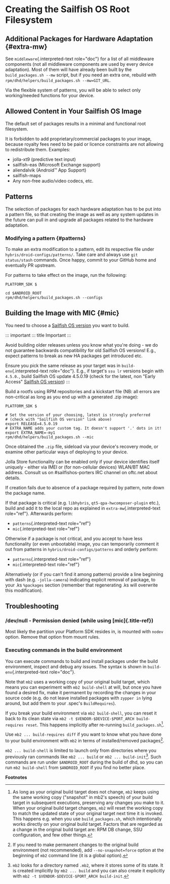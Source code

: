 # Creating the Sailfish OS Root Filesystem

## Additional Packages for Hardware Adaptation {#extra-mw}

See `middleware`{.interpreted-text role="doc"} for a list of all
middleware components (not all middleware components are used by every
device adaptation). Most of them will have already been built by the
`build_packages.sh --mw` script, but if you need an extra one, rebuild
with `rpm/dhd/helpers/build_packages.sh --mw=GIT_URL`.

Via the flexible system of patterns, you will be able to select only
working/needed functions for your device.

## Allowed Content in Your Sailfish OS Image

The default set of packages results in a minimal and functional root
filesystem.

It is forbidden to add proprietary/commercial packages to your image,
because royalty fees need to be paid or licence constraints are not
allowing to redistribute them. Examples:

-   jolla-xt9 (predictive text input)
-   sailfish-eas (Microsoft Exchange support)
-   aliendalvik (Android™ App Support)
-   sailfish-maps
-   Any non-free audio/video codecs, etc.

## Patterns

The selection of packages for each hardware adaptation has to be put
into a pattern file, so that creating the image as well as any system
updates in the future can pull in and upgrade all packages related to
the hardware adaptation.

### Modifying a pattern {#patterns}

To make an extra modification to a pattern, edit its respective file
under `hybris/droid-configs/patterns/`. Take care and always use
`git status/stash` commands. Once happy, commit to your GitHub home and
eventually PR upstream.

For patterns to take effect on the image, run the following:

    PLATFORM_SDK $

    cd $ANDROID_ROOT
    rpm/dhd/helpers/build_packages.sh --configs

## Building the Image with MIC {#mic}

You need to choose a [Sailfish OS
version](http://en.wikipedia.org/wiki/Sailfish_OS#Version_history) you
want to build.

::: important
::: title
Important
:::

Avoid building older releases unless you know what you\'re doing - we do
not guarantee backwards compatibility for old Sailfish OS versions!
E.g., expect patterns to break as new HA packages get introduced etc.

Ensure you pick the same release as your target was in
`build-env`{.interpreted-text role="doc"}. E.g., if target\'s `ssu lr`
versions begin with `4.5.0.`, build Sailfish OS update 4.5.0.19 (check
for the latest, non \"Early Access\" [Sailfish OS
version](http://en.wikipedia.org/wiki/Sailfish_OS#Version_history))
:::

Build a rootfs using RPM repositories and a kickstart file (NB: all
errors are non-critical as long as you end up with a generated .zip
image):

    PLATFORM_SDK $

    # Set the version of your choosing, latest is strongly preferred
    # (check with "Sailfish OS version" link above)
    export RELEASE=4.5.0.19
    # EXTRA_NAME adds your custom tag. It doesn't support '.' dots in it!
    export EXTRA_NAME=-my1
    rpm/dhd/helpers/build_packages.sh --mic

Once obtained the `.zip` file, sideload via your device\'s recovery
mode, or examine other particular ways of deploying to your device.

Jolla Store functionality can be enabled only if your device identifies
itself uniquely - either via IMEI or (for non-cellular devices) WLAN/BT
MAC address. Consult us on #sailfishos-porters IRC channel on oftc.net
about details.

If creation fails due to absence of a package required by pattern, note
down the package name.

If that package is critical (e.g. `libhybris`,
`qt5-qpa-hwcomposer-plugin` etc.), build and add it to the local repo as
explained in `extra-mw`{.interpreted-text role="ref"}. Afterwards
perform:

-   `patterns`{.interpreted-text role="ref"}
-   `mic`{.interpreted-text role="ref"}

Otherwise if a package is not critical, and you accept to have less
functionality (or even unbootable) image, you can temporarily comment it
out from patterns in `hybris/droid-configs/patterns` and orderly
perform:

-   `patterns`{.interpreted-text role="ref"}
-   `mic`{.interpreted-text role="ref"}

Alternatively (or if you can\'t find it among patterns) provide a line
beginning with dash (e.g. `-jolla-camera`) indicating explicit removal
of package, to your .ks `%packages` section (remember that regenerating
.ks will overwrite this modification).

## Troubleshooting

### /dev/null - Permission denied (while using [mic]{.title-ref})

Most likely the partition your Platform SDK resides in, is mounted with
`nodev` option. Remove that option from mount rules.

### Executing commands in the build environment

You can execute commands to build and install packages under the build
environment, inspect and debug any issues. The syntax is shown in
`build-env`{.interpreted-text role="doc"}.

Note that `mb2` uses a working copy of your original build target, which
means you can experiment with `mb2 build-shell` at will, but once you
have found a desired fix, make it permanent by recording the changes in
your source code (e.g. do not leave installed packages with `zypper in`
lying around, but add them to your .spec\'s `BuildRequires`).

If you break your build environment via `mb2 build-shell`, you can reset
it back to its clean state via
`mb2 -t $VENDOR-$DEVICE-$PORT_ARCH build-requires reset`. This happens
implicitly after re-running `build_packages.sh`[^1].

Use `mb2 ... build-requires diff` if you want to know what you have done
to your build environment with `mb2` in terms of installed/removed
packages[^2].

`mb2 ... build-shell` is limited to launch only from directories where
you previously ran commands like `mb2 ... build` or
`mb2 ... build-init`[^3]. Such commands are run under `$ANDROID_ROOT`
during the build of dhd, so you can run `mb2 build-shell` from
`$ANDROID_ROOT` if you find no better place.

**Footnotes**

[^1]: As long as your original build target does not change, `mb2` keeps
    using the same working copy (\"snapshot\" in mb2\'s speech) of your
    build target in subsequent executions, preserving any changes you
    make to it. When your original build target changes, `mb2` will
    reset the working copy to match the updated state of your original
    target next time it is invoked. This happens e.g. when you use
    `build_packages.sh`, which intentionally works directly on your
    original build target. Factors that are regarded as a change in the
    original build target are: RPM DB change, SSU configuration, and few
    other things.

[^2]: If you need to make permanent changes to the original build
    environment (not recommended), add `--no-snapshot=force` option at
    the beginning of `mb2` command line (it is a global option).

[^3]: `mb2` looks for a directory named `.mb2`, where it stores some of
    its state. It is created implicitly by `mb2 ... build` and you can
    also create it explicitly with
    `mb2 -t $VENDOR-$DEVICE-$PORT_ARCH build-init`.
